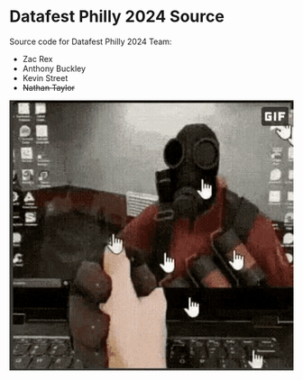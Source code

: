 # Datafest Philly 2024 Source
Source code for Datafest Philly 2024
Team:
- Zac Rex
- Anthony Buckley
- Kevin Street
- ~~Nathan Taylor~~

![](assets/pyro-tf2-pyro-handshake.gif)
